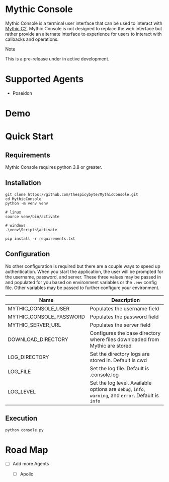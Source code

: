 # Mythic Console

Mythic Console is a terminal user interface that can be used to interact
with [Mythic C2](https://github.com/its-a-feature/Mythic).
Mythic Console is not designed to replace the web interface but rather provide an alternate interface to experience for
users to interact with callbacks and operations.

> [!NOTE]
> This is a pre-release under in active development.

# Supported Agents

- Poseidon

# Demo

# Quick Start

## Requirements

Mythic Console requires python 3.8 or greater.

## Installation

```shell
git clone https://github.com/thespicybyte/MythicConsole.git
cd MythicConsole
python -m venv venv

# linux
source venv/bin/activate

# windows
.\venv\Scripts\activate

pip install -r requirements.txt
```

## Configuration

No other configuration is required but there are a couple ways to speed up authentication.
When you start the application, the user will be prompted for the username, password, and server.
These three values may be passed in and populated for you based on environment variables or the `.env` config file.
Other variables may be passed to further configure your environment.

| Name                    | Description                                                                                         |
|-------------------------|-----------------------------------------------------------------------------------------------------|
| MYTHIC_CONSOLE_USER     | Populates the username field                                                                        |
| MYTHIC_CONSOLE_PASSWORD | Populates the password field                                                                        |
| MYTHIC_SERVER_URL       | Populates the server field                                                                          |
| DOWNLOAD_DIRECTORY      | Configures the base directory where files downloaded from Mythic are stored                         |
| LOG_DIRECTORY           | Set the  directory logs are stored in. Default is cwd                                               |
| LOG_FILE                | Set the log  file. Default is .console.log                                                          |
| LOG_LEVEL               | Set the log level. Available options are `debug`, `info`, `warning`, and `error`. Default is `info` |

## Execution

```
python console.py
```

# Road Map

- [ ] Add more Agents
    - [ ] Apollo

